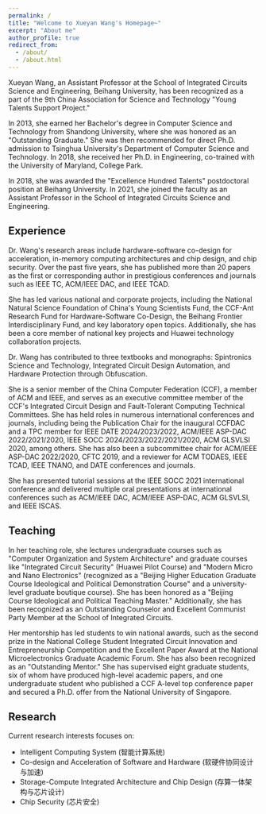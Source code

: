 ```yaml
---
permalink: /
title: "Welcome to Xueyan Wang's Homepage~"
excerpt: "About me"
author_profile: true
redirect_from: 
  - /about/
  - /about.html
---
```


Xueyan Wang, an Assistant Professor at the School of Integrated Circuits Science and Engineering, Beihang University, has been recognized as a part of the 9th China Association for Science and Technology "Young Talents Support Project."

In 2013, she earned her Bachelor's degree in Computer Science and Technology from Shandong University, where she was honored as an "Outstanding Graduate." She was then recommended for direct Ph.D. admission to Tsinghua University's Department of Computer Science and Technology. In 2018, she received her Ph.D. in Engineering, co-trained with the University of Maryland, College Park.

In 2018, she was awarded the "Excellence Hundred Talents" postdoctoral position at Beihang University. In 2021, she joined the faculty as an Assistant Professor in the School of Integrated Circuits Science and Engineering.

Experience
-----------
Dr. Wang's research areas include hardware-software co-design for acceleration, in-memory computing architectures and chip design, and chip security. Over the past five years, she has published more than 20 papers as the first or corresponding author in prestigious conferences and journals such as IEEE TC, ACM/IEEE DAC, and IEEE TCAD.

She has led various national and corporate projects, including the National Natural Science Foundation of China's Young Scientists Fund, the CCF-Ant Research Fund for Hardware-Software Co-Design, the Beihang Frontier Interdisciplinary Fund, and key laboratory open topics. Additionally, she has been a core member of national key projects and Huawei technology collaboration projects.

Dr. Wang has contributed to three textbooks and monographs: Spintronics Science and Technology, Integrated Circuit Design Automation, and Hardware Protection through Obfuscation.

She is a senior member of the China Computer Federation (CCF), a member of ACM and IEEE, and serves as an executive committee member of the CCF's Integrated Circuit Design and Fault-Tolerant Computing Technical Committees. She has held roles in numerous international conferences and journals, including being the Publication Chair for the inaugural CCFDAC and a TPC member for IEEE DATE 2024/2023/2022, ACM/IEEE ASP-DAC 2022/2021/2020, IEEE SOCC 2024/2023/2022/2021/2020, ACM GLSVLSI 2020, among others. She has also been a subcommittee chair for ACM/IEEE ASP-DAC 2022/2020, CFTC 2019, and a reviewer for ACM TODAES, IEEE TCAD, IEEE TNANO, and DATE conferences and journals.

She has presented tutorial sessions at the IEEE SOCC 2021 international conference and delivered multiple oral presentations at international conferences such as ACM/IEEE DAC, ACM/IEEE ASP-DAC, ACM GLSVLSI, and IEEE ISCAS.

Teaching
-----------
In her teaching role, she lectures undergraduate courses such as "Computer Organization and System Architecture" and graduate courses like "Integrated Circuit Security" (Huawei Pilot Course) and "Modern Micro and Nano Electronics" (recognized as a "Beijing Higher Education Graduate Course Ideological and Political Demonstration Course" and a university-level graduate boutique course). She has been honored as a "Beijing Course Ideological and Political Teaching Master." Additionally, she has been recognized as an Outstanding Counselor and Excellent Communist Party Member at the School of Integrated Circuits.

Her mentorship has led students to win national awards, such as the second prize in the National College Student Integrated Circuit Innovation and Entrepreneurship Competition and the Excellent Paper Award at the National Microelectronics Graduate Academic Forum. She has also been recognized as an "Outstanding Mentor." She has supervised eight graduate students, six of whom have produced high-level academic papers, and one undergraduate student who published a CCF A-level top conference paper and secured a Ph.D. offer from the National University of Singapore.

Research
-----------
Current research interests focuses on:

- Intelligent Computing System (智能计算系统)
- Co-design and Acceleration of Software and Hardware (软硬件协同设计与加速)
- Storage-Compute Integrated Architecture and Chip Design (存算一体架构与芯片设计)
- Chip Security (芯片安全)

